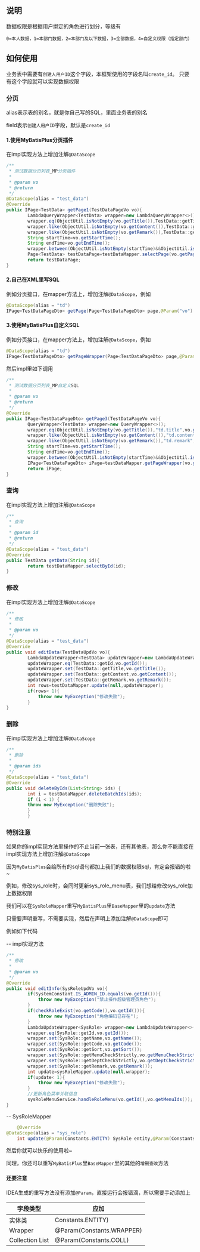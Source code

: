 ## 说明

数据权限是根据用户绑定的角色进行划分，等级有

```
0=本人数据，1=本部门数据，2=本部门及以下数据，3=全部数据，4=自定义权限（指定部门）
```

## 如何使用

业务表中需要有`创建人用户ID`这个字段，本框架使用的字段名叫`create_id`。
只要有这个字段就可以实现数据权限

### 分页

alias表示表的别名，就是你自己写的SQL，里面业务表的别名

field表示`创建人用户ID`字段，默认是`create_id`

#### 1.使用MyBatisPlus分页插件

在impl实现方法上增加注解`@DataScope`

```java
/**
 * 测试数据分页列表_MP分页插件
 *
 * @param vo
 * @return
 */
@DataScope(alias = "test_data")
@Override
public IPage<TestData> getPage1(TestDataPageVo vo){
        LambdaQueryWrapper<TestData> wrapper=new LambdaQueryWrapper<>();
        wrapper.eq(ObjectUtil.isNotEmpty(vo.getTitle()),TestData::getTitle,vo.getTitle());
        wrapper.like(ObjectUtil.isNotEmpty(vo.getContent()),TestData::getContent,vo.getContent());
        wrapper.like(ObjectUtil.isNotEmpty(vo.getRemark()),TestData::getRemark,vo.getRemark());
        String startTime=vo.getStartTime();
        String endTime=vo.getEndTime();
        wrapper.between(ObjectUtil.isNotEmpty(startTime)&&ObjectUtil.isNotEmpty(endTime),TestData::getCreateTime,startTime,endTime);
        Page<TestData> testDataPage=testDataMapper.selectPage(vo.getPage(true),wrapper);
        return testDataPage;
}
```

#### 2.自己在XML里写SQL

例如分页接口，在mapper方法上，增加注解`@DataScope`，例如

```java
@DataScope(alias = "td")
IPage<TestDataPageDto> getPage(Page<TestDataPageDto> page,@Param("vo") TestDataPageVo vo);
```

#### 3.使用MyBatisPlus自定义SQL

例如分页接口，在mapper方法上，增加注解`@DataScope`，例如

```java
@DataScope(alias = "td")
IPage<TestDataPageDto> getPageWrapper(Page<TestDataPageDto> page,@Param("ew") Wrapper<TestData> wrapper);
```

然后impl里如下调用

```java
/**
 * 测试数据分页列表_MP自定义SQL
 *
 * @param vo
 * @return
 */
@Override
public IPage<TestDataPageDto> getPage3(TestDataPageVo vo){
        QueryWrapper<TestData> wrapper=new QueryWrapper<>();
        wrapper.eq(ObjectUtil.isNotEmpty(vo.getTitle()),"td.title",vo.getTitle());
        wrapper.like(ObjectUtil.isNotEmpty(vo.getContent()),"td.content",vo.getContent());
        wrapper.like(ObjectUtil.isNotEmpty(vo.getRemark()),"td.remark",vo.getRemark());
        String startTime=vo.getStartTime();
        String endTime=vo.getEndTime();
        wrapper.between(ObjectUtil.isNotEmpty(startTime)&&ObjectUtil.isNotEmpty(endTime),"td.create_time",startTime,endTime);
        IPage<TestDataPageDto> iPage=testDataMapper.getPageWrapper(vo.getPage(true),wrapper);
        return iPage;
}
```

### 查询

在impl实现方法上增加注解`@DataScope`

```java
/**
 * 查询
 *
 * @param id
 * @return
 */
@DataScope(alias = "test_data")
@Override
public TestData getData(String id){
        return testDataMapper.selectById(id);
}
```

### 修改

在impl实现方法上增加注解`@DataScope`

```java
/**
 * 修改
 *
 * @param vo
 */
@DataScope(alias = "test_data")
@Override
public void editData(TestDataUpdVo vo){
        LambdaUpdateWrapper<TestData> updateWrapper=new LambdaUpdateWrapper<>();
        updateWrapper.eq(TestData::getId,vo.getId());
        updateWrapper.set(TestData::getTitle,vo.getTitle());
        updateWrapper.set(TestData::getContent,vo.getContent());
        updateWrapper.set(TestData::getRemark,vo.getRemark());
        int rows=testDataMapper.update(null,updateWrapper);
        if(rows< 1){
            throw new MyException("修改失败");
        }
}
```

### 删除

在impl实现方法上增加注解`@DataScope`

```java
/**
 * 删除
 *
 * @param ids
 */
@DataScope(alias = "test_data")
@Override
public void deleteByIds(List<String> ids) {
        int i = testDataMapper.deleteBatchIds(ids);
        if (i < 1) {
        throw new MyException("删除失败");
        }
        }
```

### 特别注意

如果你的impl实现方法里操作的不止当前一张表，还有其他表，那么你不能直接在impl实现方法上增加注解`@DataScope`

因为`MyBatisPlus`会给所有的sql语句都加上我们的数据权限sql，肯定会报错的啦~

例如，修改sys_role时，会同时更新sys_role_menu表，我们想给修改sys_role加上数据权限

我们可以在`SysRoleMapper`重写`MyBatisPlus`里`BaseMapper`里的`update`方法

只需要声明重写，不需要实现，然后在声明上添加注解`@DataScope`即可

例如如下代码

-- impl实现方法

```java
/**
 * 修改
 *
 * @param vo
 */
@Override
public void editInfo(SysRoleUpdVo vo){
        if(SystemConstant.IS_ADMIN_ID.equals(vo.getId())){
            throw new MyException("禁止操作超级管理员角色");
        }
        if(checkRoleExist(vo.getCode(),vo.getId())){
            throw new MyException("角色编码已存在");
        }
        LambdaUpdateWrapper<SysRole> wrapper=new LambdaUpdateWrapper<>();
        wrapper.eq(SysRole::getId,vo.getId());
        wrapper.set(SysRole::getName,vo.getName());
        wrapper.set(SysRole::getCode,vo.getCode());
        wrapper.set(SysRole::getSort,vo.getSort());
        wrapper.set(SysRole::getMenuCheckStrictly,vo.getMenuCheckStrictly());
        wrapper.set(SysRole::getDeptCheckStrictly,vo.getDeptCheckStrictly());
        wrapper.set(SysRole::getRemark,vo.getRemark());
        int update=sysRoleMapper.update(null,wrapper);
        if(update< 1){
            throw new MyException("修改失败");
        }
        //更新角色菜单关联信息
        sysRoleMenuService.handleRoleMenu(vo.getId(),vo.getMenuIds());
}
```

-- SysRoleMapper

```java
    @Override
@DataScope(alias = "sys_role")
    int update(@Param(Constants.ENTITY) SysRole entity,@Param(Constants.WRAPPER) Wrapper<SysRole> updateWrapper);
```

然后你就可以快乐的使用啦~

同理，你还可以重写`MyBatisPlus`里`BaseMapper`里的其他的`增删查改`方法
#### 还要注意

IDEA生成的重写方法没有添加`@Param`，直接运行会报错滴，所以需要手动添加上

| 字段类型 | 应加  |
|------|-----|
| 实体类  | Constants.ENTITY) |
| Wrapper  | @Param(Constants.WRAPPER) |
| Collection List  | @Param(Constants.COLL) |
